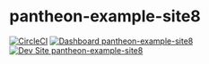# pantheon-example-site8

[![CircleCI](https://circleci.com/gh/pantheon-ci-bot/pantheon-example-site8.svg?style=svg)](https://circleci.com/gh/pantheon-ci-bot/pantheon-example-site8)
[![Dashboard pantheon-example-site8](https://img.shields.io/badge/dashboard-pantheon_example_site8-yellow.svg)](https://dashboard.pantheon.io/sites/88e84fd9-da02-4762-ba93-8ecd6c327182#dev/code)
[![Dev Site pantheon-example-site8](https://img.shields.io/badge/site-pantheon_example_site8-blue.svg)](http://dev-pantheon-example-site8.pantheonsite.io/)